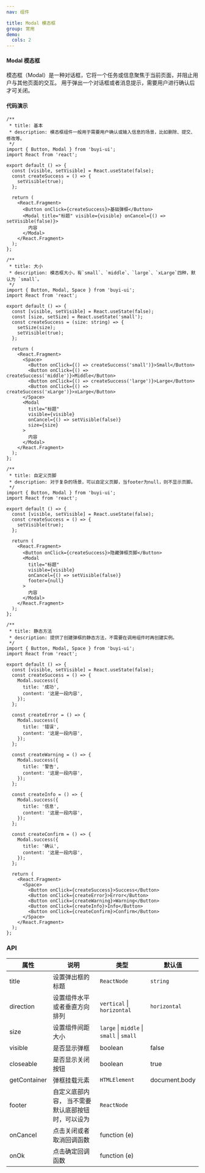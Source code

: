 ```yaml
---
nav: 组件

title: Modal 模态框
group: 常用
demo:
  cols: 2
---
```


#### Modal 模态框

模态框（Modal）是一种对话框，它将一个任务或信息聚焦于当前页面，并阻止用户与其他页面的交互。
用于弹出一个对话框或者消息提示，需要用户进行确认后才可关闭。

#### 代码演示

```tsx | demo
/**
 * title: 基本
 * description: 模态框组件一般用于需要用户确认或输入信息的场景，比如删除、提交、修改等。
 */
import { Button, Modal } from 'buyi-ui';
import React from 'react';

export default () => {
  const [visible, setVisible] = React.useState(false);
  const createSuccess = () => {
    setVisible(true);
  };

  return (
    <React.Fragment>
      <Button onClick={createSuccess}>基础弹框</Button>
      <Modal title="标题" visible={visible} onCancel={() => setVisible(false)}>
        内容
      </Modal>
    </React.Fragment>
  );
};
```

```tsx | demo
/**
 * title: 大小
 * description: 模态框大小，有`small`、`middle`、`large`、`xLarge`四种，默认为 `small`。
 */
import { Button, Modal, Space } from 'buyi-ui';
import React from 'react';

export default () => {
  const [visible, setVisible] = React.useState(false);
  const [size, setSize] = React.useState('small');
  const createSuccess = (size: string) => {
    setSize(size);
    setVisible(true);
  };

  return (
    <React.Fragment>
      <Space>
        <Button onClick={() => createSuccess('small')}>Small</Button>
        <Button onClick={() => createSuccess('middle')}>Middle</Button>
        <Button onClick={() => createSuccess('large')}>Large</Button>
        <Button onClick={() => createSuccess('xLarge')}>xLarge</Button>
      </Space>
      <Modal
        title="标题"
        visible={visible}
        onCancel={() => setVisible(false)}
        size={size}
      >
        内容
      </Modal>
    </React.Fragment>
  );
};
```

```tsx | demo
/**
 * title: 自定义页脚
 * description: 对于复杂的场景，可以自定义页脚，当footer为null，则不显示页脚。
 */
import { Button, Modal } from 'buyi-ui';
import React from 'react';

export default () => {
  const [visible, setVisible] = React.useState(false);
  const createSuccess = () => {
    setVisible(true);
  };

  return (
    <React.Fragment>
      <Button onClick={createSuccess}>隐藏弹框页脚</Button>
      <Modal
        title="标题"
        visible={visible}
        onCancel={() => setVisible(false)}
        footer={null}
      >
        内容
      </Modal>
    </React.Fragment>
  );
};
```

```tsx | demo
/**
 * title: 静态方法
 * description: 提供了创建弹框的静态方法，不需要在调用组件时再创建实例。
 */
import { Button, Modal, Space } from 'buyi-ui';
import React from 'react';

export default () => {
  const [visible, setVisible] = React.useState(false);
  const createSuccess = () => {
    Modal.success({
      title: '成功',
      content: '这是一段内容',
    });
  };

  const createError = () => {
    Modal.success({
      title: '错误',
      content: '这是一段内容',
    });
  };

  const createWarning = () => {
    Modal.success({
      title: '警告',
      content: '这是一段内容',
    });
  };

  const createInfo = () => {
    Modal.success({
      title: '信息',
      content: '这是一段内容',
    });
  };

  const createConfirm = () => {
    Modal.success({
      title: '确认',
      content: '这是一段内容',
    });
  };

  return (
    <React.Fragment>
      <Space>
        <Button onClick={createSuccess}>Success</Button>
        <Button onClick={createError}>Error</Button>
        <Button onClick={createWarning}>Warning</Button>
        <Button onClick={createInfo}>Info</Button>
        <Button onClick={createConfirm}>Confirm</Button>
      </Space>
    </React.Fragment>
  );
};
```

### API

| 属性         | 说明                                              | 类型                                      | 默认值        |
| ------------ | ------------------------------------------------- | ----------------------------------------- | ------------- |
| title        | 设置弹出框的标题                                  | `ReactNode`                               | `string`      |
| direction    | 设置组件水平或者垂直方向排列                      | `vertical` \| `horizontal`                | `horizontal`  |
| size         | 设置组件间距大小                                  | `large` \| `middle` \| `small` \| `small` |
| visible      | 是否显示弹框                                      | boolean                                   | false         |
| closeable    | 是否显示关闭按钮                                  | boolean                                   | true          |
| getContainer | 弹框挂载元素                                      | `HTMLElement`                             | document.body |
| footer       | 自定义底部内容， 当不需要默认底部按钮时，可以设为 | `ReactNode`                               |               |
| onCancel     | 点击关闭或者取消回调函数                          | function (e)                              |               |
| onOk         | 点击确定回调函数                                  | function (e)                              |               |

